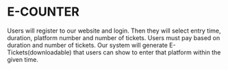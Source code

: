 # E-COUNTER
Users will register to our website and login. Then they will select entry time, duration, platform number and number of tickets. Users must pay based on duration and number of tickets. Our system will generate E-Tickets(downloadable) that users can show to enter that platform within the given time.
